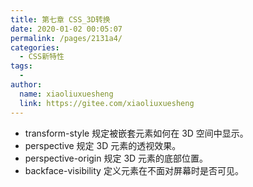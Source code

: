 ```yaml
---
title: 第七章 CSS_3D转换
date: 2020-01-02 00:05:07
permalink: /pages/2131a4/
categories:
  - CSS新特性
tags:
  - 
author: 
  name: xiaoliuxuesheng
  link: https://gitee.com/xiaoliuxuesheng
---
```


- transform-style 规定被嵌套元素如何在 3D 空间中显示。
- perspective 规定 3D 元素的透视效果。
- perspective-origin 规定 3D 元素的底部位置。
- backface-visibility 定义元素在不面对屏幕时是否可见。

